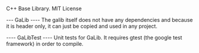 C++ Base Library.
MIT License

--- GaLib ----
The galib itself does not have any dependencies and because it is header only, it can just be copied and used in any project.


---- GaLibTest ----
Unit tests for GaLib. It requires gtest (the google test framework) in order to compile.
